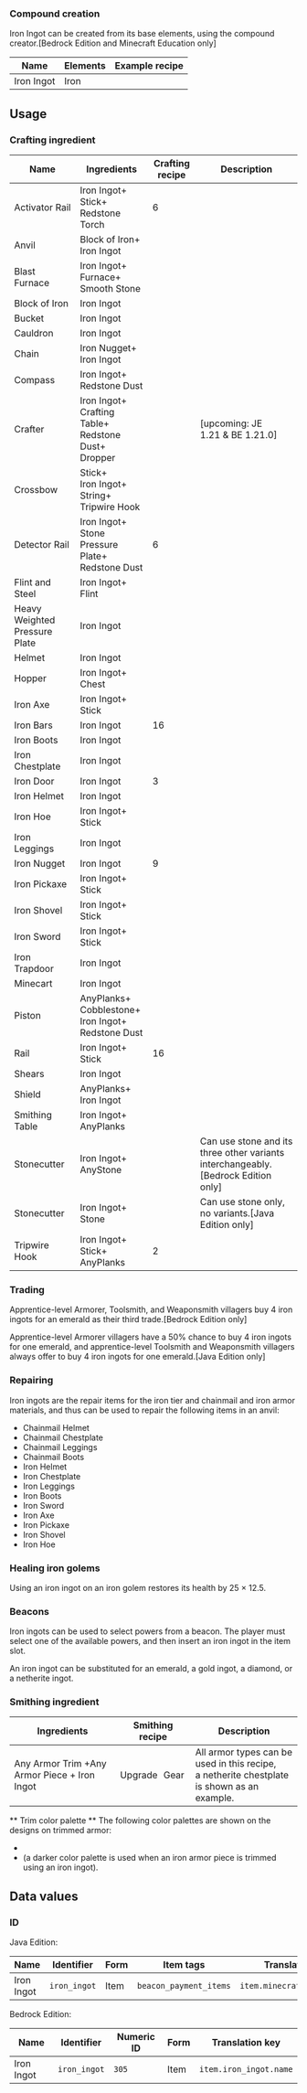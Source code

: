 ### Compound creation
Iron Ingot can be created from its base elements, using the compound creator.‌[Bedrock Edition and Minecraft Education  only]

| Name       | Elements  | Example recipe |
|------------|-----------|----------------|
| Iron Ingot | Iron<br/> |                |

## Usage
### Crafting ingredient
| Name                          | Ingredients                                                    | Crafting recipe | Description                                                                         |
|-------------------------------|----------------------------------------------------------------|-----------------|-------------------------------------------------------------------------------------|
| Activator Rail                | Iron Ingot+<br/>Stick+<br/>Redstone Torch                      | 6               |                                                                                     |
| Anvil                         | Block of Iron+<br/>Iron Ingot                                  |                 |                                                                                     |
| Blast Furnace                 | Iron Ingot+<br/>Furnace+<br/>Smooth Stone                      |                 |                                                                                     |
| Block of Iron                 | Iron Ingot                                                     |                 |                                                                                     |
| Bucket                        | Iron Ingot                                                     |                 |                                                                                     |
| Cauldron                      | Iron Ingot                                                     |                 |                                                                                     |
| Chain                         | Iron Nugget+<br/>Iron Ingot                                    |                 |                                                                                     |
| Compass                       | Iron Ingot+<br/>Redstone Dust                                  |                 |                                                                                     |
| Crafter                       | Iron Ingot+<br/>Crafting Table+<br/>Redstone Dust+<br/>Dropper |                 | ‌[upcoming: JE 1.21 & BE 1.21.0]                                                    |
| Crossbow                      | Stick+<br/>Iron Ingot+<br/>String+<br/>Tripwire Hook           |                 |                                                                                     |
| Detector Rail                 | Iron Ingot+<br/>Stone Pressure Plate+<br/>Redstone Dust        | 6               |                                                                                     |
| Flint and Steel               | Iron Ingot+<br/>Flint                                          |                 |                                                                                     |
| Heavy Weighted Pressure Plate | Iron Ingot                                                     |                 |                                                                                     |
| Helmet                        | Iron Ingot                                                     |                 |                                                                                     |
| Hopper                        | Iron Ingot+<br/>Chest                                          |                 |                                                                                     |
| Iron Axe                      | Iron Ingot+<br/>Stick                                          |                 |                                                                                     |
| Iron Bars                     | Iron Ingot                                                     | 16              |                                                                                     |
| Iron Boots                    | Iron Ingot                                                     |                 |                                                                                     |
| Iron Chestplate               | Iron Ingot                                                     |                 |                                                                                     |
| Iron Door                     | Iron Ingot                                                     | 3               |                                                                                     |
| Iron Helmet                   | Iron Ingot                                                     |                 |                                                                                     |
| Iron Hoe                      | Iron Ingot+<br/>Stick                                          |                 |                                                                                     |
| Iron Leggings                 | Iron Ingot                                                     |                 |                                                                                     |
| Iron Nugget                   | Iron Ingot                                                     | 9               |                                                                                     |
| Iron Pickaxe                  | Iron Ingot+<br/>Stick                                          |                 |                                                                                     |
| Iron Shovel                   | Iron Ingot+<br/>Stick                                          |                 |                                                                                     |
| Iron Sword                    | Iron Ingot+<br/>Stick                                          |                 |                                                                                     |
| Iron Trapdoor                 | Iron Ingot                                                     |                 |                                                                                     |
| Minecart                      | Iron Ingot                                                     |                 |                                                                                     |
| Piston                        | AnyPlanks+<br/>Cobblestone+<br/>Iron Ingot+<br/>Redstone Dust  |                 |                                                                                     |
| Rail                          | Iron Ingot+<br/>Stick                                          | 16              |                                                                                     |
| Shears                        | Iron Ingot                                                     |                 |                                                                                     |
| Shield                        | AnyPlanks+<br/>Iron Ingot                                      |                 |                                                                                     |
| Smithing Table                | Iron Ingot+<br/>AnyPlanks                                      |                 |                                                                                     |
| Stonecutter                   | Iron Ingot+<br/>AnyStone                                       |                 | Can use stone and its three other variants interchangeably.‌[Bedrock Edition  only] |
| Stonecutter                   | Iron Ingot+<br/>Stone                                          |                 | Can use stone only, no variants.‌[Java Edition  only]                               |
| Tripwire Hook                 | Iron Ingot+<br/>Stick+<br/>AnyPlanks                           | 2               |                                                                                     |

### Trading
Apprentice-level Armorer, Toolsmith, and Weaponsmith villagers buy 4 iron ingots for an emerald as their third trade.‌[Bedrock Edition  only]

Apprentice-level Armorer villagers have a 50% chance to buy 4 iron ingots for one emerald, and apprentice-level Toolsmith and Weaponsmith villagers always offer to buy 4 iron ingots for one emerald.‌[Java Edition  only]

### Repairing
Iron ingots are the repair items for the iron tier and chainmail and iron armor materials, and thus can be used to repair the following items in an anvil:

- Chainmail Helmet
- Chainmail Chestplate
- Chainmail Leggings
- Chainmail Boots
- Iron Helmet
- Iron Chestplate
- Iron Leggings
- Iron Boots
- Iron Sword
- Iron Axe
- Iron Pickaxe
- Iron Shovel
- Iron Hoe

### Healing iron golems
Using an iron ingot on an iron golem restores its health by 25 × 12.5. 

### Beacons
Iron ingots can be used to select powers from a beacon. The player must select one of the available powers, and then insert an iron ingot in the item slot. 

An iron ingot can be substituted for an emerald, a gold ingot, a diamond, or a netherite ingot.

### Smithing ingredient
| Ingredients                                  | Smithing recipe | Description                                                                                         |
|----------------------------------------------|-----------------|-----------------------------------------------------------------------------------------------------|
| Any Armor Trim +Any Armor Piece + Iron Ingot | Upgrade Gear    | All armor types can be used in this recipe,<br/>a netherite chestplate is shown as an example.<br/> |

** Trim color palette **
The following color palettes are shown on the designs on trimmed armor:

- 
- (a darker color palette is used when an iron armor piece is trimmed using an iron ingot).

## Data values
### ID
Java Edition:

| Name       | Identifier   | Form | Item tags              | Translation key             |
|------------|--------------|------|------------------------|-----------------------------|
| Iron Ingot | `iron_ingot` | Item | `beacon_payment_items` | `item.minecraft.iron_ingot` |

Bedrock Edition:

| Name       | Identifier   | Numeric ID | Form | Translation key        |
|------------|--------------|------------|------|------------------------|
| Iron Ingot | `iron_ingot` | `305`      | Item | `item.iron_ingot.name` |


